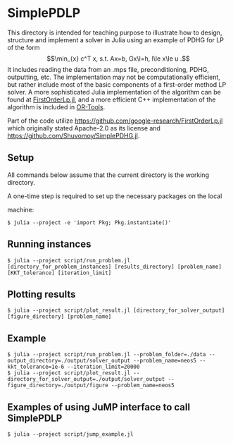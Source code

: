 # SimplePDLP


This directory is intended for teaching purpose to illustrate how to design, structure and implement a solver in Julia using an example of PDHG for LP of the form
$$\min_{x} c^T x, s.t. Ax=b, Gx\l=h, l\le x\le u .$$ It includes reading the data from an .mps file, preconditioning, PDHG, outputting, etc. The implementation may not be computationally efficient, but rather include most of the basic components of a first-order method LP solver. A more sophisticated Julia implementation of the algorithm can be found at [FirstOrderLp.jl](https://github.com/google-research/FirstOrderLp.jl), and a more efficient C++ implementation of the algorithm is included in [OR-Tools](https://github.com/google/or-tools).


Part of the code utilize https://github.com/google-research/FirstOrderLp.jl which originally stated Apache-2.0 as its license and https://github.com/Shuvomoy/SimplePDHG.jl.

## Setup

All commands below assume that the current directory is the working directory.

A one-time step is required to set up the necessary packages on the local

machine:

```shell
$ julia --project -e 'import Pkg; Pkg.instantiate()'
```

## Running instances

```shell
$ julia --project script/run_problem.jl [directory_for_problem_instances] [results_directory] [problem_name] [KKT_tolerance] [iteration_limit]
```

## Plotting results

```shell
$ julia --project script/plot_result.jl [directory_for_solver_output] [figure_directory] [problem_name]
```

## Example

```shell
$ julia --project script/run_problem.jl --problem_folder=./data --output_directory=./output/solver_output --problem_name=neos5 --kkt_tolerance=1e-6 --iteration_limit=20000
$ julia --project script/plot_result.jl --directory_for_solver_output=./output/solver_output --figure_directory=./output/figure --problem_name=neos5
```

## Examples of using JuMP interface to call SimplePDLP
```shell
$ julia --project script/jump_example.jl
```

